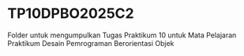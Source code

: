 # TP10DPBO2025C2
Folder untuk mengumpulkan Tugas Praktikum 10 untuk Mata Pelajaran Praktikum Desain Pemrograman Berorientasi Objek
